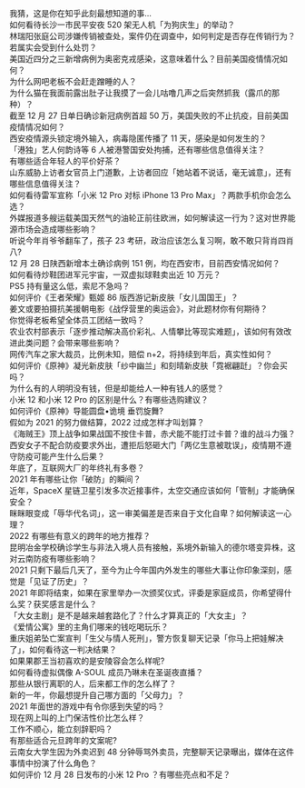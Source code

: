 我猜，这是你在知乎此刻最想知道的事…  
如何看待长沙一市民平安夜 520 架无人机「为狗庆生」的举动？  
林瑞阳张庭公司涉嫌传销被查处，案件仍在调查中，如何判定是否存在传销行为？若属实会受到什么处罚？  
美国近四分之三新增病例为奥密克戎感染，这意味着什么？目前美国疫情情况如何？  
为什么网吧老板不会赶走蹭睡的人？  
为什么猫在我面前露出肚子让我摸了一会儿咕噜几声之后突然抓我（露爪的那种）？  
截至 12 月 27 日单日确诊新冠病例首超 50 万，美国失败的不止抗疫，目前美国疫情情况如何？  
西安疫情源头锁定境外输入，病毒隐匿传播了 11 天，感染是如何发生的？  
「港独」艺人何韵诗等 6 人被港警国安处拘捕，还有哪些信息值得关注？  
有哪些适合年轻人的平价好茶？  
山东威胁上访者女官员上门道歉，上访者回应「她站着不说话，毫无诚意」，还有哪些信息值得关注？  
如何看待雷军宣称「小米 12 Pro 对标 iPhone 13 Pro Max」？两款手机你会怎么选？  
外媒报道多艘运载美国天然气的油轮正前往欧洲，如何解读这一行为？这对世界能源市场会造成哪些影响？  
听说今年肖爷爷翻车了，孩子 23 考研，政治应该怎么复习啊，敢不敢只背肖四肖八?  
12 月 28 日陕西新增本土确诊病例 151 例，均在西安市，目前西安情况如何？  
如何看待炒鞋团进军元宇宙，一双虚拟球鞋卖出近 10 万元？  
PS5 持有量这么低，索尼不急吗？  
如何评价《王者荣耀》甄姬 86 版西游记新皮肤「女儿国国王」？  
姜文或要拍摄抗美援朝电影《战俘营里的奥运会》，对此题材你有何期待？  
你觉得老板希望全体员工团结一致吗？  
农业农村部表示「逐步推动解决高价彩礼、人情攀比等现实难题」，该如何有效改进此类问题？会带来哪些影响？  
网传汽车之家大裁员，比例未知，赔偿 n+2，将持续到年后，真实性如何？  
如何评价《原神》凝光新皮肤「纱中幽兰」和刻晴新皮肤「霓裾翩跹」？你会买吗？  
为什么有的人明明没有钱，但是却能给人一种有钱人的感觉？  
小米 12 和小米 12 Pro 的区别是什么？有哪些选购建议？  
如何评价《原神》导能圆盘•诡境 垂罚旋舞?  
假如为 2021 的努力做结算，2022 过成怎样才叫划算？  
《海贼王》顶上战争如果战国不按住卡普，赤犬能不能打过卡普？谁的战斗力强？  
西安女子不配合防疫要求外出，遭拒后怒砸大门「两亿生意被耽误」，疫情期不遵守防疫可能产生什么后果？  
年底了，互联网大厂的年终礼有多卷？  
2021 年有哪些让你「破防」的瞬间？  
近年，SpaceX 星链卫星引发多次近接事件，太空交通应该如何「管制」才能确保安全？  
眯眯眼变成「辱华代名词」，这一审美偏差是否来自于文化自卑？如何解读这一心理？  
2022 有哪些有意义的跨年的地方推荐？  
昆明冶金学校确诊学生与非法入境人员有接触，系境外新输入的德尔塔变异株，这对云南防疫有哪些影响？  
2021 只剩下最后几天了，至今为止今年国内外发生的哪些大事让你印象深刻，感觉是「见证了历史」？  
2021 年即将结束，如果在家里举办一次颁奖仪式，评委是家庭成员，你希望得什么奖？获奖感言是什么？  
「大女主剧」是不是越来越套路化了？什么才算真正的「大女主」？  
《爱情公寓》里的主角们哪来的钱吃喝玩乐？  
重庆姐弟坠亡案宣判「生父与情人死刑」，警方恢复聊天记录「你马上把娃解决了」，如何看待这一判决结果？  
如果果郡王当初喜欢的是安陵容会怎么样呢?  
如何看待虚拟偶像 A-SOUL 成员乃琳未在圣诞夜直播？  
那些从银行离职的人，后来都工作的怎么样了？  
新的一年，你最想提升自己哪方面的「父母力」？  
2021 年面世的游戏中有令你感到失望的吗？  
现在网上叫的上门保洁性价比怎么样？  
工作不顺心，能立刻辞职吗？  
有那些适合元旦跨年的文案呢?  
云南女大学生因为外卖迟到 48 分钟辱骂外卖员，完整聊天记录曝出，媒体在这件事情中扮演了什么角色？  
如何评价 12 月 28 日发布的小米 12 Pro ？有哪些亮点和不足？  
